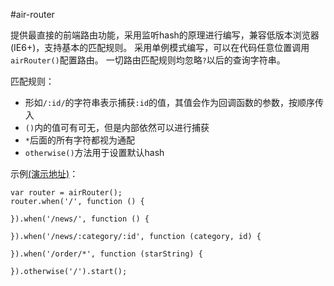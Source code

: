 #air-router

提供最直接的前端路由功能，采用监听hash的原理进行编写，兼容低版本浏览器(IE6+)，支持基本的匹配规则。
采用单例模式编写，可以在代码任意位置调用`airRouter()`配置路由。
一切路由匹配规则均忽略`?`以后的查询字符串。

匹配规则：

* 形如`/:id/`的字符串表示捕获`:id`的值，其值会作为回调函数的参数，按顺序传入
* `()`内的值可有可无，但是内部依然可以进行捕获
* `*`后面的所有字符都视为通配
* `otherwise()`方法用于设置默认hash

示例[(演示地址)](https://liyu365.github.io/air-router/demo)：

```
var router = airRouter();
router.when('/', function () {
    
}).when('/news/', function () {
    
}).when('/news/:category/:id', function (category, id) {
    
}).when('/order/*', function (starString) {
    
}).otherwise('/').start();
```
